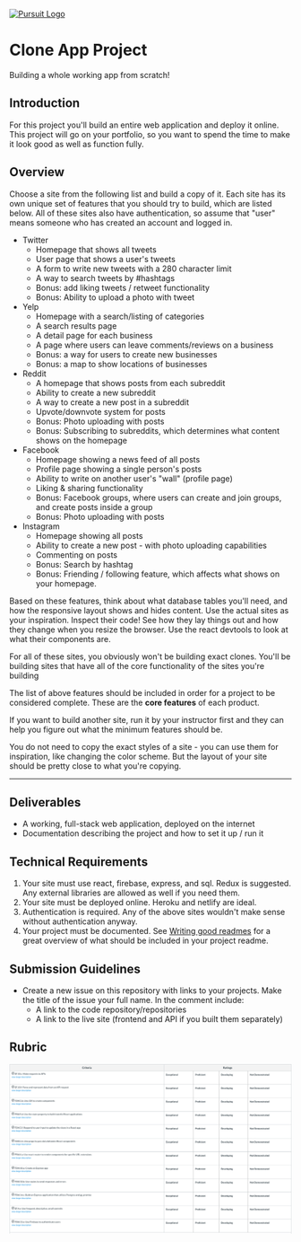 [![Pursuit Logo](https://avatars1.githubusercontent.com/u/5825944?s=200&v=4)](https://pursuit.org)

# Clone App Project

Building a whole working app from scratch! 

## Introduction

For this project you'll build an entire web application and deploy it online. This project will go on your portfolio, so you want to spend the time to make it look good as well as function fully.

## Overview

Choose a site from the following list and build a copy of it. Each site has its own unique set of features that you should try to build, which are listed below. All of these sites also have authentication, so assume that "user" means someone who has created an account and logged in.

- Twitter
  - Homepage that shows all tweets
  - User page that shows a user's tweets
  - A form to write new tweets with a 280 character limit
  - A way to search tweets by #hashtags
  - Bonus: add liking tweets / retweet functionality
  - Bonus: Ability to upload a photo with tweet
- Yelp
  - Homepage with a search/listing of categories
  - A search results page
  - A detail page for each business
  - A page where users can leave comments/reviews on a business
  - Bonus: a way for users to create new businesses
  - Bonus: a map to show locations of businesses
- Reddit
  - A homepage that shows posts from each subreddit 
  - Ability to create a new subreddit
  - A way to create a new post in a subreddit
  - Upvote/downvote system for posts
  - Bonus: Photo uploading with posts
  - Bonus: Subscribing to subreddits, which determines what content shows on the homepage
- Facebook
  - Homepage showing a news feed of all posts
  - Profile page showing a single person's posts
  - Ability to write on another user's "wall" (profile page)
  - Liking & sharing functionality 
  - Bonus: Facebook groups, where users can create and join groups, and create posts inside a group
  - Bonus: Photo uploading with posts
- Instagram
  - Homepage showing all posts
  - Ability to create a new post - with photo uploading capabilities 
  - Commenting on posts
  - Bonus: Search by hashtag
  - Bonus: Friending / following feature, which affects what shows on your homepage.

Based on these features, think about what database tables you'll need, and how the responsive layout shows and hides content. Use the actual sites as your inspiration. Inspect their code! See how they lay things out and how they change when you resize the browser. Use the react devtools to look at what their components are.

For all of these sites, you obviously won't be building exact clones. You'll be building sites that have all of the core functionality of the sites you're building

 The list of above features should be included in order for a project to be considered complete. These are the **core features** of each product.

If you want to build another site, run it by your instructor first and they can help you figure out what the minimum features should be.

You do not need to copy the exact styles of a site - you can use them for inspiration, like changing the color scheme. But the layout of your site should be pretty close to what you're copying.

---

## Deliverables

- A working, full-stack web application, deployed on the internet
- Documentation describing the project and how to set it up / run it

## Technical Requirements

1. Your site must use react, firebase, express, and sql. Redux is suggested. Any external libraries are allowed as well if you need them.
1. Your site must be deployed online. Heroku and netlify are ideal.
1. Authentication is required. Any of the above sites wouldn't make sense without authentication anyway.
1. Your project must be documented. See [Writing good readmes](https://github.com/joinpursuit/Pursuit-Core-Web/blob/master/projects/WritingGoodReadmes.md) for a great overview of what should be included in your project readme.

## Submission Guidelines

- Create a new issue on this repository with links to your projects. Make the title of the issue your full name. In the comment include:
  - A link to the code repository/repositories
  - A link to the live site (frontend and API if you built them separately)

## Rubric

![rubric](./rubric.png)
